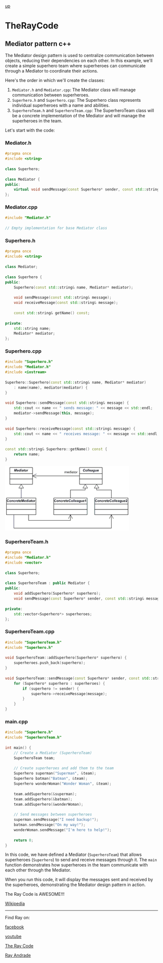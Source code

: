 [up](../README.md)

# TheRayCode
## Mediator pattern c++


The Mediator design pattern is used to centralize communication between objects, reducing their dependencies on each other. In this example, we'll create a simple superhero team where superheroes can communicate through a Mediator to coordinate their actions.

Here's the order in which we'll create the classes:

1. `Mediator.h` and `Mediator.cpp`: The Mediator class will manage communication between superheroes.
2. `Superhero.h` and `Superhero.cpp`: The Superhero class represents individual superheroes with a name and abilities.
3. `SuperheroTeam.h` and `SuperheroTeam.cpp`: The SuperheroTeam class will be a concrete implementation of the Mediator and will manage the superheroes in the team.

Let's start with the code:

### Mediator.h
```cpp
#pragma once
#include <string>

class Superhero;

class Mediator {
public:
    virtual void sendMessage(const Superhero* sender, const std::string& message) = 0;
};
```

### Mediator.cpp
```cpp
#include "Mediator.h"

// Empty implementation for base Mediator class
```

### Superhero.h
```cpp
#pragma once
#include <string>

class Mediator;

class Superhero {
public:
    Superhero(const std::string& name, Mediator* mediator);
    
    void sendMessage(const std::string& message);
    void receiveMessage(const std::string& message);
    
    const std::string& getName() const;

private:
    std::string name;
    Mediator* mediator;
};
```

### Superhero.cpp
```cpp
#include "Superhero.h"
#include "Mediator.h"
#include <iostream>

Superhero::Superhero(const std::string& name, Mediator* mediator)
    : name(name), mediator(mediator) {
}

void Superhero::sendMessage(const std::string& message) {
    std::cout << name << " sends message: " << message << std::endl;
    mediator->sendMessage(this, message);
}

void Superhero::receiveMessage(const std::string& message) {
    std::cout << name << " receives message: " << message << std::endl;
}

const std::string& Superhero::getName() const {
    return name;
}
```



![Mediator](/UMLs/images/Mediator/Mediator-1.gif)

### SuperheroTeam.h
```cpp
#pragma once
#include "Mediator.h"
#include <vector>

class Superhero;

class SuperheroTeam : public Mediator {
public:
    void addSuperhero(Superhero* superhero);
    void sendMessage(const Superhero* sender, const std::string& message) override;

private:
    std::vector<Superhero*> superheroes;
};
```

### SuperheroTeam.cpp
```cpp
#include "SuperheroTeam.h"
#include "Superhero.h"

void SuperheroTeam::addSuperhero(Superhero* superhero) {
    superheroes.push_back(superhero);
}

void SuperheroTeam::sendMessage(const Superhero* sender, const std::string& message) {
    for (Superhero* superhero : superheroes) {
        if (superhero != sender) {
            superhero->receiveMessage(message);
        }
    }
}
```

### main.cpp
```cpp
#include "Superhero.h"
#include "SuperheroTeam.h"

int main() {
    // Create a Mediator (SuperheroTeam)
    SuperheroTeam team;

    // Create superheroes and add them to the team
    Superhero superman("Superman", &team);
    Superhero batman("Batman", &team);
    Superhero wonderWoman("Wonder Woman", &team);

    team.addSuperhero(&superman);
    team.addSuperhero(&batman);
    team.addSuperhero(&wonderWoman);

    // Send messages between superheroes
    superman.sendMessage("I need backup!");
    batman.sendMessage("On my way!");
    wonderWoman.sendMessage("I'm here to help!");

    return 0;
}
```

In this code, we have defined a Mediator (`SuperheroTeam`) that allows superheroes (`Superhero`) to send and receive messages through it. The `main` function demonstrates how superheroes in the team communicate with each other through the Mediator.

When you run this code, it will display the messages sent and received by the superheroes, demonstrating the Mediator design pattern in action.


The Ray Code is AWESOME!!!
 
[Wikipedia](https://en.wikipedia.org/wiki/Mediator_pattern)

----------------------------------------------------------------------------------------------------

Find Ray on:

[facebook](https://www.facebook.com/TheRayCode/)

[youtube](https://www.youtube.com/@TheRayCode/featured)

[The Ray Code](https://www.TheRayCode.org)

[Ray Andrade](https://www.RayAndrade.com)
